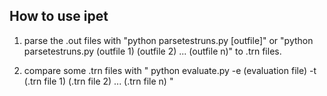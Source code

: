 How to use ipet
-------------------
1) parse the .out files with "python parsetestruns.py [outfile]" or "python parsetestruns.py (outfile 1) (outfile 2) ... (outfile n)" to .trn files.

2) compare some .trn files with " python evaluate.py -e (evaluation file) -t (.trn file 1) (.trn file 2) ... (.trn file n) "

